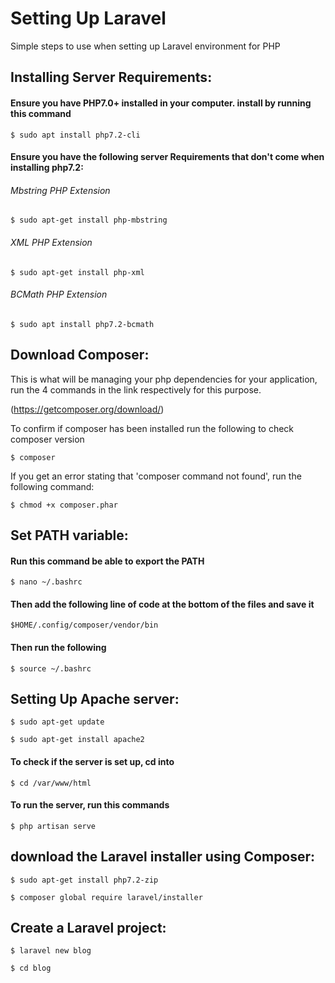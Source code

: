 # Setting Up Laravel

Simple steps to use when setting up Laravel environment for PHP


## Installing Server Requirements:

#### Ensure you have PHP7.0+ installed in your computer. install by running this command

`$ sudo apt install php7.2-cli`

#### Ensure you have the following server Requirements that don't come when installing php7.2:

###### Mbstring PHP Extension

`$ sudo apt-get install php-mbstring`

###### XML PHP Extension

`$ sudo apt-get install php-xml`

###### BCMath PHP Extension

`$ sudo apt install php7.2-bcmath`

## Download Composer:

This is what will be managing your php dependencies for your application, run the 4 commands in the link respectively for this purpose.

 (<https://getcomposer.org/download/>)

To confirm if composer has been installed run the following to check composer version

`$ composer`

If you get an error stating that 'composer command not found', run the following command:

`$ chmod +x composer.phar`

## Set PATH variable:

#### Run this command be able to export the PATH

`$ nano ~/.bashrc`

#### Then add the following line of code at the bottom of the files and save it

`$HOME/.config/composer/vendor/bin`

#### Then run the following

  `$ source ~/.bashrc`  

## Setting Up Apache server:

`$ sudo apt-get update`

`$ sudo apt-get install apache2`

#### To check if the server is set up, cd into

`$ cd /var/www/html`

#### To run the server, run this commands

`$ php artisan serve`

## download the Laravel installer using Composer:

`$ sudo apt-get install php7.2-zip`

`$ composer global require laravel/installer`  

## Create a Laravel project:

`$ laravel new blog`

`$ cd blog`
